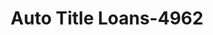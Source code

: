 ---
f_zip-code: 37130
f_state-code: TN
title: Auto Title Loans-4962
f_phone: 615-896-7476
f_city-only: Murfreesboro
f_address: Murfreesboro Murfreesboro
f_location-unique-id: '4962'
slug: auto-title-loans-4962
updated-on: '2024-05-30T13:46:58.046Z'
created-on: '2024-05-30T13:36:59.803Z'
published-on: '2024-05-30T13:54:32.469Z'
f_city-state: cms/city/murfreesboro-tn.md
f_company: cms/company/auto-title-loans.md
f_state: cms/state/tennessee.md
layout: '[payday-loan].html'
tags: payday-loan
---